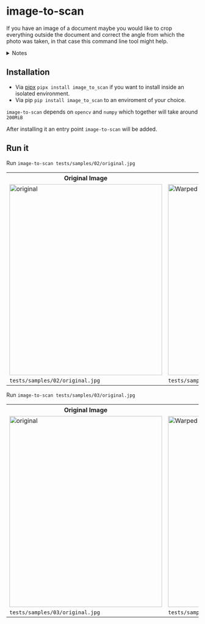 # image-to-scan

If you have an image of a document maybe you would like to crop
everything outside the document and correct the angle from which the
photo was taken, in that case this command line tool might help.

<details>
<summary>Notes</summary>
<pre style="display:block; font-family:monospace; margin: 1em 0; white-space: pre;">
Originally forked from <a href="https://github.com/KMKnation/Four-Point-Invoice-Transform-with-OpenCV">KMKnation/Four-Point-Invoice-Transform-with-OpenCV</a>

This code is inspired from <a href="https://www.pyimagesearch.com/2014/08/25/4-point-opencv-getperspective-transform-example/">4 Point OpenCV getPerspective Transform Example</a>
</pre>
</details>


## Installation ##
- Via [pipx](https://pipxproject.github.io/pipx/) `pipx install image_to_scan` if you want to install inside an isolated environment.
- Via pip `pip install image_to_scan` to an enviroment of your choice.

`image-to-scan` depends on `opencv` and `numpy` which together will take around `200MiB`

After installing it an entry point `image-to-scan` will be added.

## Run it ##

Run `image-to-scan tests/samples/02/original.jpg`

<Table>
    <tr>
        <th>Original Image</th>
        <th>Output Image</th>
    </tr>
    <tr>
        <td><img src="https://raw.githubusercontent.com/FrancescElies/image-to-scan/master/tests/samples/02/original.jpg" alt="original" width="400" height="500" align="middle"/></td>
        <td><img src="https://raw.githubusercontent.com/FrancescElies/image-to-scan/master/tests/samples/02/original-scanned.jpg" alt="Warped" width="400" height="500" align="middle"/></td>
    </tr>
    <tr>
        <td><code>tests/samples/02/original.jpg</code></td>
        <td><code>tests/samples/02/original-scanned.jpg</code></td>
    </tr>
</Table>

Run `image-to-scan tests/samples/03/original.jpg`

<Table>
    <tr>
        <th>Original Image</th>
        <th>Output Image</th>
    </tr>
     <tr>
        <td><img src="https://raw.githubusercontent.com/FrancescElies/image-to-scan/master/tests/samples/03/original.jpg" alt="original" width="400" height="500" align="middle"/></td>
        <td><img src="https://raw.githubusercontent.com/FrancescElies/image-to-scan/master/tests/samples/03/original-scanned.jpg" alt="Warped" width="400" height="500" align="middle"/></td>
    </tr>
    <tr>
        <td><code>tests/samples/03/original.jpg</code></td>
        <td><code>tests/samples/03/original-scanned.jpg</code></td>
    </tr>
</Table>
